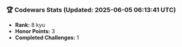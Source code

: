### 🏆 Codewars Stats (Updated: 2025-06-05 06:13:41 UTC)

- **Rank:** 8 kyu
- **Honor Points:** 3
- **Completed Challenges:** 1
